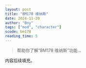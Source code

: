 ```yaml
---
layout: post
title: "BM178 维纳斯"
date: 2024-11-20
author: "Bny"
tags: ["mod", "character"]
scode: bm178
reading_time: 5
---
```


> 帮助你了解“BM178 维纳斯”功能...

内容后续填充。
